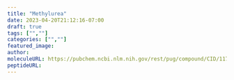 ```yaml
---
title: "Methylurea"
date: 2023-04-20T21:12:16-07:00
draft: true
tags: ["",""]
categories: ["",""]
featured_image: 
author: 
moleculeURL: https://pubchem.ncbi.nlm.nih.gov/rest/pug/compound/CID/11719/record/SDF/?record_type=3d&response_type=display
peptideURL:
---
```

